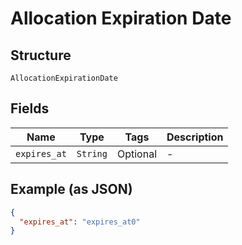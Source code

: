 
# Allocation Expiration Date

## Structure

`AllocationExpirationDate`

## Fields

| Name | Type | Tags | Description |
|  --- | --- | --- | --- |
| `expires_at` | `String` | Optional | - |

## Example (as JSON)

```json
{
  "expires_at": "expires_at0"
}
```

